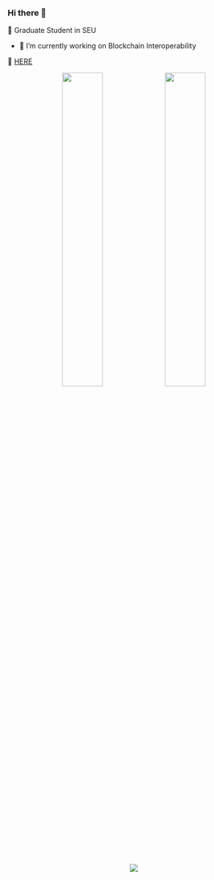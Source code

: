 ### Hi there 👋

<!--
**focuseds/focuseds** is a ✨ _special_ ✨ repository because its `README.md` (this file) appears on your GitHub profile.

Here are some ideas to get you started:

- 🔭 I’m currently working on ...
- 🌱 I’m currently learning ...
- 👯 I’m looking to collaborate on ...
- 🤔 I’m looking for help with ...
- 💬 Ask me about ...
- 📫 How to reach me: ...
- 😄 Pronouns: ...
- ⚡ Fun fact: ...
-->

🧒 Graduate Student in SEU

- 🔭 I’m currently working on Blockchain Interoperability

📍 [HERE](https://focuseds.github.io/)

<!-- <img src="https://github-readme-stats.vercel.app/api?username=focuseds&show_icons=true"> -->

<p align="center">
<img width="40%" src="https://github-readme-stats.vercel.app/api?username=focuseds&show_icons=true&include_all_commits=true&theme=aura&hide_border=true&include_all_commits=true&count_private=true" />
<img width="40%" src="https://github-readme-streak-stats.herokuapp.com?user=focuseds&theme=tokyonight&hide_border=true&background=15141B" />
</p>
<p align="center">
<img src="https://github-readme-stats.vercel.app/api/top-langs/?username=focuseds&layout=compact&theme=aura&hide_border=true&exclude_repo=focuseds.github.io">
</p>
